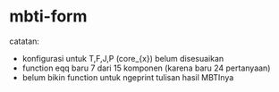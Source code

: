 # mbti-form

catatan:
- konfigurasi untuk T,F,J,P (core_{x}) belum disesuaikan
- function eqq baru 7 dari 15 komponen (karena baru 24 pertanyaan)
- belum bikin function untuk ngeprint tulisan hasil MBTInya
